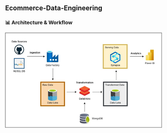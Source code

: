 ## Ecommerce-Data-Engineering


### 📊 Architecture & Workflow
![Project Architecture](project_architecture.jpg)
